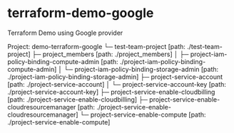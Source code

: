 # terraform-demo-google
Terraform Demo using Google provider


Project: demo-terraform-google
 └─ test-team-project [path: ./test-team-project]
    ├─ project_members [path: ./project_members]
    │  ├─ project-iam-policy-binding-compute-admin [path: ./project-iam-policy-binding-compute-admin]
    │  └─ project-iam-policy-binding-storage-admin [path: ./project-iam-policy-binding-storage-admin]
    ├─ project-service-account [path: ./project-service-account]
    │  └─ project-service-account-key [path: ./project-service-account-key]
    ├─ project-service-enable-cloudbilling [path: ./project-service-enable-cloudbilling]
    ├─ project-service-enable-cloudresourcemanager [path: ./project-service-enable-cloudresourcemanager]
    └─ project-service-enable-compute [path: ./project-service-enable-compute]
